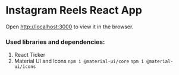 # Instagram Reels React App

Open [http://localhost:3000](http://localhost:3000) to view it in the browser.

### Used libraries and dependencies:

1. React Ticker
2. Material UI and Icons `npm i @material-ui/core` `npm i @material-ui/icons`
